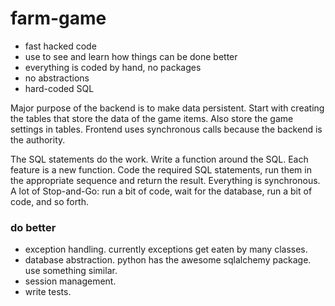 # farm-game

* fast hacked code
* use to see and learn how things can be done better
* everything is coded by hand, no packages
* no abstractions
* hard-coded SQL

Major purpose of the backend is to make data persistent.
Start with creating the tables that store the data of the game items.
Also store the game settings in tables.
Frontend uses synchronous calls because the backend is the authority.

The SQL statements do the work. Write a function around the SQL.
Each feature is a new function.
Code the required SQL statements, run them in the appropriate sequence and return the result.
Everything is synchronous.
A lot of Stop-and-Go: run a bit of code, wait for the database, run a bit of code, and so forth.

### do better
* exception handling. currently exceptions get eaten by many classes.
* database abstraction. python has the awesome sqlalchemy package. use something similar.
* session management.
* write tests.